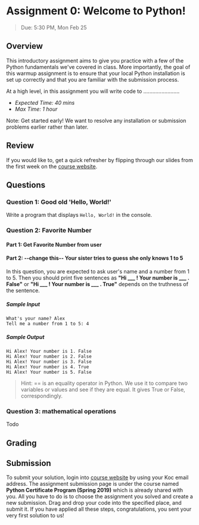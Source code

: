 # Assignment 0: Welcome to Python!
> Due: 5:30 PM, Mon Feb 25

## Overview

This introductory assignment aims to give you practice with a few of the Python fundamentals we've covered in class. More importantly, the goal of this warmup assignment is to ensure that your local Python installation is set up correctly and that you are familiar with the submission process.

At a high level, in this assignment you will write code to ........................

- *Expected Time: 40 mins*
- *Max Time: 1 hour*

Note: Get started early! We want to resolve any installation or submission problems earlier rather than later.

## Review

If you would like to, get a quick refresher by flipping through our slides from the first week on the [course website](https://koltpython.github.io/lecture).

## Questions

### Question 1: Good old 'Hello, World!'
Write a program that displays ```Hello, World!``` in the console.

### Question 2: Favorite Number

#### Part 1: Get Favorite Number from user



#### Part 2: --change this-- Your sister tries to guess she only knows 1 to 5
In this question, you are expected to ask user's name and a number from 1 to 5. Then you should print five sentences as __"Hi ___ ! Your number is ___ . False"__ or __"Hi ___ ! Your number is ___ . True"__ depends on the truthness of the sentence. 

##### Sample Input
```
What's your name? Alex
Tell me a number from 1 to 5: 4
```

##### Sample Output
```
Hi Alex! Your number is 1. False
Hi Alex! Your number is 2. False
Hi Alex! Your number is 3. False
Hi Alex! Your number is 4. True
Hi Alex! Your number is 5. False
```


> Hint: == is an equality operator in Python. We use it to compare two variables or values and see if they are equal. It gives True or False, correspondingly.

### Question 3: mathematical operations

Todo

## Grading

## Submission

To submit your solution, login into [course website](https://okpy.org) by using your Koc email address. The assignment submission page is under the course named **Python Certificate Program (Spring 2019)** which is already shared with you. All you have to do is to choose the assignment you solved and create a new submission. Drag and drop your code into the specified place, and submit it. If you have applied all these steps, congratulations, you sent your very first solution to us!
